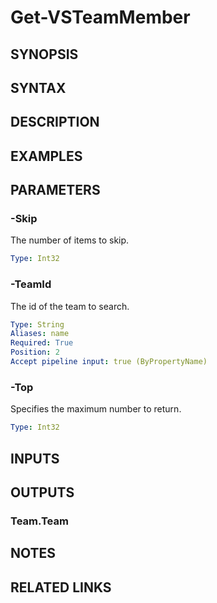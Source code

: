 <!-- #include "./common/header.md" -->

# Get-VSTeamMember

## SYNOPSIS

<!-- #include "./synopsis/Get-VSTeamMember.md" -->

## SYNTAX

## DESCRIPTION

<!-- #include "./synopsis/Get-VSTeamMember.md" -->

## EXAMPLES

## PARAMETERS

<!-- #include "./params/projectName.md" -->

### -Skip

The number of items to skip.

```yaml
Type: Int32
```

### -TeamId

The id of the team to search.

```yaml
Type: String
Aliases: name
Required: True
Position: 2
Accept pipeline input: true (ByPropertyName)
```

### -Top

Specifies the maximum number to return.

```yaml
Type: Int32
```

## INPUTS

## OUTPUTS

### Team.Team

## NOTES

## RELATED LINKS
